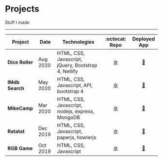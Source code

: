 # Projects
Stuff I made

---


| Project         | Date     | Technologies       | :octocat:  Repo     |  Deployed App         |
|-----------------|----------|--------------------|:-------------------:|:---------------------:|
|**Dice Roller**      | Aug 2020 | HTML, CSS, Javascript, jQuery, Bootstrap 4, Netlify | [	:gear:](https://github.com/MakeItBack/Dice-Roller) | [:rocket:](https://olives-dice-roller.netlify.app/ "Open Dice Roller") |
|**IMdb Search**      | May 2020 | HTML, CSS, Javascript, API, bootstrap 4 | [	:gear:](#) | [:rocket:](#) |
|**MikeCamp**         | Mar 2020 | HTML, CSS, Javascript, nodejs, express, MongoDB | [	:gear:](https://github.com/MakeItBack/MikeCamp "MikeCamp repo") | [:rocket:](https://mike-camp.herokuapp.com/ "Open MikeCamp") |
|**Ratatat**          | Dec 2019 | HTML, CSS, Javascript, paperjs, howlerjs | [	:gear:](https://github.com/MakeItBack/Ratatat "Ratatat repo") | [:rocket:](https://ratatat.netlify.app/ "Open Ratatat") |
|**RGB Game**         | Oct 2019 | HTML, CSS, Javascript | [	:gear:](#) | [:rocket:](#) |
